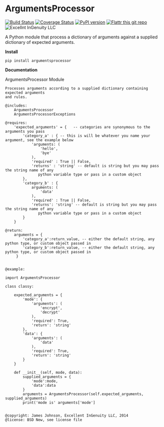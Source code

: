 ArgumentsProcessor
==================
[![Build Status](https://travis-ci.org/excellentingenuity/argumentsprocessor.svg?branch=master)](https://travis-ci.org/excellentingenuity/argumentsprocessor)
[![Coverage Status](https://img.shields.io/coveralls/excellentingenuity/argumentsprocessor.svg)](https://coveralls.io/r/excellentingenuity/argumentsprocessor)
[![PyPI version](https://badge.fury.io/py/argumentsprocessor.svg)](http://badge.fury.io/py/argumentsprocessor)
[![Flattr this git repo](http://api.flattr.com/button/flattr-badge-large.png)](https://flattr.com/submit/auto?user_id=jsam84&url=https://github.com/excellentingenuity/argumentsprocessor&title=argumentsprocessor&language=GH_PROJECT_PROG_LANGUAGE&tags=github&category=software)
![Excellnt InGenuity LLC](https://www.facebook.com/ExcellentInGenuity/photos/pb.386100861433022.-2207520000.1413994970./602042159838890/?type=1)

A Python module that process a dictionary of arguments against a supplied dictionary of expected arguments.

**Install**

`pip install argumentsprocessor`


**Documentation**

 ArgumentsProcessor Module

    Processes arguments according to a supplied dictionary containing expected arguments
    and rules.

    @includes:
        ArgumentsProcessor
        ArgumentsProcessorExceptions

    @requires:
        'expected_arguments' = {   -- categories are synonymous to the arguments you pass
            'category_a' : { -- this is will be whatever you name your argument, see the example below
                'arguments: (
                    'hello',
                    'bye'
                ),
                'required' : True || False,
                'returns' : 'string' -- default is string but you may pass the string name of any
                   python variable type or pass in a custom object
            },
            'category_b' : {
                arguments: (
                    'data'
                ),
                'required' : True || False,
                'returns': 'string' -- default is string but you may pass the string name of any
                   python variable type or pass in a custom object
            }
        }

    @return:
        arguments = {
            'category_a':return_value, -- either the default string, any python type, or custom object passed in
            'category_b':return_value, -- either the default string, any python type, or custom object passed in
         }


    @example:

    import ArgumentsProcessor

    class classy:

        expected_arguments = {
            'mode': {
                'arguments': (
                    'encrypt',
                    'decrypt'
                ),
                'required': True,
                'return': 'string'
            },
            'data': {
                'arguments': (
                    'data'
                ),
                'required': True,
                'return': 'string'
            }
        }

        def __init__(self, mode, data):
            supplied_arguments = {
                'mode':mode,
                'data':data
            }
            arguments = ArgumentsProcessor(self.expected_arguments, supplied_arguments)
            print('mode is' arguments['mode']


    @copyright: James Johnson, Excellent InGenuity LLC, 2014
    @license: BSD New, see license file

